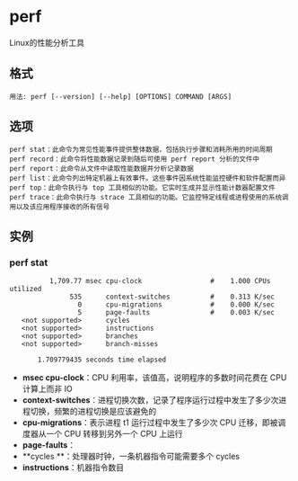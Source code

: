 # perf

Linux的性能分析工具

## 格式

```shell
用法: perf [--version] [--help] [OPTIONS] COMMAND [ARGS]
```

## 选项

```shell
perf stat：此命令为常见性能事件提供整体数据，包括执行步骤和消耗所用的时间周期
perf record：此命令将性能数据记录到随后可使用 perf report 分析的文件中
perf report：此命令从文件中读取性能数据并分析记录数据
perf list：此命令列出特定机器上有效事件。这些事件因系统性能监控硬件和软件配置而异
perf top：此命令执行与 top 工具相似的功能。它实时生成并显示性能计数器配置文件
perf trace：此命令执行与 strace 工具相似的功能。它监控特定线程或进程使用的系统调用以及该应用程序接收的所有信号
```



## 实例

### perf stat

```shell
          1,709.77 msec cpu-clock                 #    1.000 CPUs utilized          
               535      context-switches          #    0.313 K/sec                  
                 0      cpu-migrations            #    0.000 K/sec                  
                 5      page-faults               #    0.003 K/sec                  
   <not supported>      cycles                                                      
   <not supported>      instructions                                                
   <not supported>      branches                                                    
   <not supported>      branch-misses                                               

       1.709779435 seconds time elapsed
```

- **msec cpu-clock**：CPU 利用率，该值高，说明程序的多数时间花费在 CPU 计算上而非 IO
- **context-switches**：进程切换次数，记录了程序运行过程中发生了多少次进程切换，频繁的进程切换是应该避免的
- **cpu-migrations**：表示进程 t1 运行过程中发生了多少次 CPU 迁移，即被调度器从一个 CPU 转移到另外一个 CPU 上运行
- **page-faults**：
- **cycles **：处理器时钟，一条机器指令可能需要多个 cycles
- **instructions**：机器指令数目

